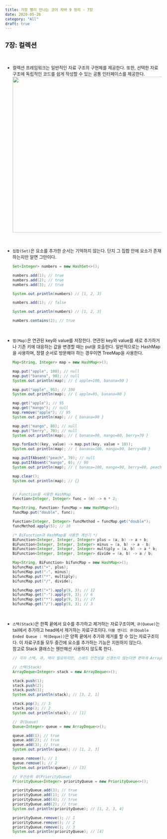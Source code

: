 ```yaml
---
title: 가장 빨리 만나는 코어 자바 9 정리 - 7장
date: 2020-05-26
category: "All"
draft: true
---
```


## 7장: 컬렉션

<br>

- 컬렉션 프레임워크는 일반적인 자료 구조의 구현체를 제공한다. 또한, 선택한 자료 구조에 독립적인 코드를 쉽게 작성할 수 있는 공통 인터페이스를 제공한다.  
    <img src="https://www.eginnovations.com/blog/wp-content/uploads/2020/06/collection-framework-hierarchy.png" width="500">

<br>

- `집합(Set)`은 요소를 추가한 순서는 기억하지 않는다. 단지 그 집합 안에 요소가 존재하는지만 알면 그만이다.

    ```java
    Set<Integer> numbers = new HashSet<>();

    numbers.add(1); // true
    numbers.add(2); // true
    numbers.add(3); // true

    System.out.println(numbers) // [1, 2, 3]

    numbers.add(1); // false

    System.out.println(numbers) // [1, 2, 3]

    numbers.contains(2); // true
    ```

<br>

- `맵(Map)`은 연관된 key와 value를 저장한다. 연관된 key와 value를 새로 추가하거나 기존 키에 대응하는 값을 변경할 때는 put을 호출한다. 일반적으로는 HashMap을 사용하며, 정렬 순서로 방문해야 하는 경우이면 TreeMap을 사용한다.

    ```java
    Map<String, Integer> map = new HashMap<>();

    map.put("apple", 100); // null
    map.put("banana", 90); // null
    System.out.println(map); // { apple=100, banana=90 }

    map.put("apple", 95); // 100
    System.out.println(map); // { apple=95, banana=90 }

    map.get("apple"); // 95
    map.get("mango"); // null
    map.remove("apple"); // 95
    System.out.println(map); // { banana=90 }

    map.put("mango", 80); // null
    map.put("berry", 70); // null
    System.out.println(map); // { banana=90, mango=80, berry=70 }

    map.forEach((key, value) -> map.put(key, value + 10));
    System.out.println(map); // { banana=100, mango=90, berry=80 }

    map.putIfAbsent("peach", 70); // null
    map.putIfAbsent("mango", 0); // 90
    System.out.println(map); // { banana=100, mango=90, berry=80, peach=70 }

    map.clear();
    System.out.println(map); // {}


    // Function을 사용한 HashMap
    Function<Integer, Integer> func = (n) -> n * 2;

    Map<String, Function> funcMap = new HashMap<>();
    funcMap.put("double", func);

    Function<Integer, Integer> funcMethod = funcMap.get("double");
    funcMethod.apply(5); // 10
    ```

    ```java
    /* BiFunction과 HashMap을 사용한 계산기 */
    BiFunction<Integer, Integer, Integer> plus = (a, b) -> a + b;
    BiFunction<Integer, Integer, Integer> minus = (a, b) -> a - b;
    BiFunction<Integer, Integer, Integer> multiply = (a, b) -> a * b;
    BiFunction<Integer, Integer, Integer> divide = (a, b) -> a / b;

    Map<String, BiFunction> bifuncMap = new HashMap<>();
    bifuncMap.put("+", plus);
    bifuncMap.put("-", minus);
    bifuncMap.put("*", multiply);
    bifuncMap.put("/", divide);

    bifuncMap.get("+").apply(9, 3); // 12
    bifuncMap.get("-").apply(9, 3); // 6
    bifuncMap.get("*").apply(9, 3); // 27
    bifuncMap.get("/").apply(9, 3); // 3
    ```

<br>

- `스택(Stack)`은 한쪽 끝에서 요수를 추가하고 제거하는 자료구조이며, `큐(Queue)`는 tail에서 추가하고 head에서 제거하는 자료구조이다. `더블 엔디드 큐(Double Ended Queue : 덱(Deque))`은 양쪽 끝에서 추가와 제거를 할 수 있는 자료구조이다. 이 자료구조들 모두 중간에 요소를 추가하는 기능은 지원하지 않는다.  
  참고로 Stack 클래스는 웬만해선 사용하지 않도록 한다.

    ```java
    // 각자 스택, 큐, 덱이 필요하지만, 스레드 안전성을 신경쓰지 않는다면 편하게 ArrayDeque을 사용한다.

    // 스택(Stack)
    ArrayDeque<Integer> stack = new ArrayDeque<>();

    stack.push(1);
    stack.push(2);
    stack.push(3);
    System.out.println(stack); // [3, 2, 1]

    stack.pop(); // 3
    stack.pop(); // 2
    System.out.println(stack); // [1]

    // 큐(Queue)
    Queue<Integer> queue = new ArrayDeque<>();

    queue.add(1); // true
    queue.add(2); // true
    queue.add(3); // true
    System.out.println(queue); // [1, 2, 3]

    queue.remove(); // 1
    queue.remove(); // 2
    System.out.println(queue); // [3]

    // 우선순위 큐(PriorityQueue)
    PriorityQueue<Integer> priorityQueue = new PriorityQueue<>();

    priorityQueue.add(3); // true
    priorityQueue.add(1); // true
    priorityQueue.add(4); // true
    priorityQueue.add(2); // true
    System.out.println(priorityQueue); // [1, 2, 3, 4]

    priorityQueue.remove(); // 1
    priorityQueue.remove(); // 2
    priorityQueue.remove(); // 3
    System.out.println(priorityQueue); // [4]
    ```
